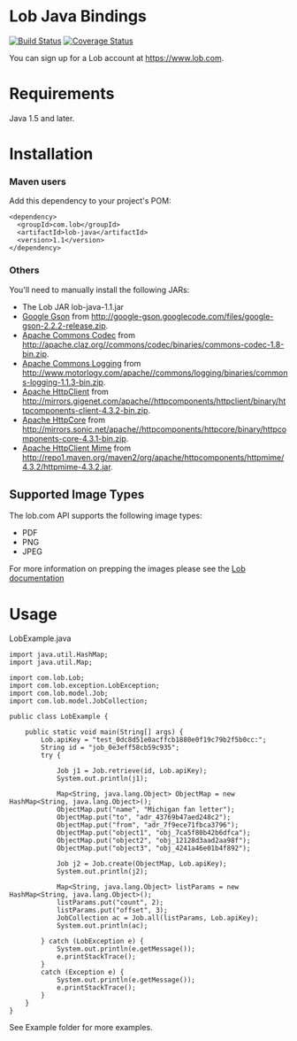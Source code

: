 # Lob Java Bindings

[![Build Status](https://secure.travis-ci.org/lob/lob-java.png)](https://travis-ci.org/lob/lob-java)
[![Coverage Status](https://coveralls.io/repos/javadev/lob-java/badge.png?branch=master)](https://coveralls.io/r/javadev/lob-java)

You can sign up for a Lob account at https://www.lob.com.

Requirements
============

Java 1.5 and later.

Installation
============

### Maven users

Add this dependency to your project's POM:

    <dependency>
      <groupId>com.lob</groupId>
      <artifactId>lob-java</artifactId>
      <version>1.1</version>
    </dependency>

### Others

You'll need to manually install the following JARs:

* The Lob JAR lob-java-1.1.jar
* [Google Gson](http://code.google.com/p/google-gson/) from <http://google-gson.googlecode.com/files/google-gson-2.2.2-release.zip>.
* [Apache Commons Codec](http://commons.apache.org/proper/commons-codec/index.html) from <http://apache.claz.org//commons/codec/binaries/commons-codec-1.8-bin.zip>.
* [Apache Commons Logging](http://commons.apache.org/proper/commons-logging/) from <http://www.motorlogy.com/apache//commons/logging/binaries/commons-logging-1.1.3-bin.zip>.
* [Apache HttpClient](http://hc.apache.org/httpcomponents-client-4.3.x/index.html) from <http://mirrors.gigenet.com/apache//httpcomponents/httpclient/binary/httpcomponents-client-4.3.2-bin.zip>.
* [Apache HttpCore](http://hc.apache.org/httpcomponents-core-ga/) from <http://mirrors.sonic.net/apache//httpcomponents/httpcore/binary/httpcomponents-core-4.3.1-bin.zip>.
* [Apache HttpClient Mime](http://hc.apache.org/httpcomponents-client-ga/) from <http://repo1.maven.org/maven2/org/apache/httpcomponents/httpmime/4.3.2/httpmime-4.3.2.jar>.

Supported Image Types
--------
The lob.com API supports the following image types:

- PDF
- PNG
- JPEG

For more information on prepping the images please see the [Lob documentation](https://lob.com/docs#prepping)

Usage
=====

LobExample.java

	import java.util.HashMap;
	import java.util.Map;

	import com.lob.Lob;
	import com.lob.exception.LobException;
	import com.lob.model.Job;
	import com.lob.model.JobCollection;

	public class LobExample {

		public static void main(String[] args) {
			Lob.apiKey = "test_0dc8d51e0acffcb1880e0f19c79b2f5b0cc:";
			String id = "job_0e3eff58cb59c935";
			try {

				Job j1 = Job.retrieve(id, Lob.apiKey);
				System.out.println(j1);

				Map<String, java.lang.Object> ObjectMap = new HashMap<String, java.lang.Object>();
				ObjectMap.put("name", "Michigan fan letter");
				ObjectMap.put("to", "adr_43769b47aed248c2");
				ObjectMap.put("from", "adr_7f9ece71fbca3796");
				ObjectMap.put("object1", "obj_7ca5f80b42b6dfca");
				ObjectMap.put("object2", "obj_12128d3aad2aa98f");
				ObjectMap.put("object3", "obj_4241a46e01b4f892");

				Job j2 = Job.create(ObjectMap, Lob.apiKey);
				System.out.println(j2);

				Map<String, java.lang.Object> listParams = new HashMap<String, java.lang.Object>();
				listParams.put("count", 2);
				listParams.put("offset", 3);
				JobCollection ac = Job.all(listParams, Lob.apiKey);
				System.out.println(ac);

			} catch (LobException e) {
				System.out.println(e.getMessage());
				e.printStackTrace();
			}
			catch (Exception e) {
				System.out.println(e.getMessage());
				e.printStackTrace();
			}
		}
	}


See Example folder for more examples.
